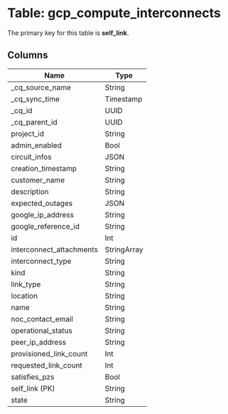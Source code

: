 # Table: gcp_compute_interconnects

The primary key for this table is **self_link**.

## Columns

| Name          | Type          |
| ------------- | ------------- |
|_cq_source_name|String|
|_cq_sync_time|Timestamp|
|_cq_id|UUID|
|_cq_parent_id|UUID|
|project_id|String|
|admin_enabled|Bool|
|circuit_infos|JSON|
|creation_timestamp|String|
|customer_name|String|
|description|String|
|expected_outages|JSON|
|google_ip_address|String|
|google_reference_id|String|
|id|Int|
|interconnect_attachments|StringArray|
|interconnect_type|String|
|kind|String|
|link_type|String|
|location|String|
|name|String|
|noc_contact_email|String|
|operational_status|String|
|peer_ip_address|String|
|provisioned_link_count|Int|
|requested_link_count|Int|
|satisfies_pzs|Bool|
|self_link (PK)|String|
|state|String|